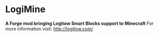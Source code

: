 # LogiMine
**A Forge mod bringing Logitow Smart Blocks support to Minecraft**
For more information visit: http://logitow.com/
